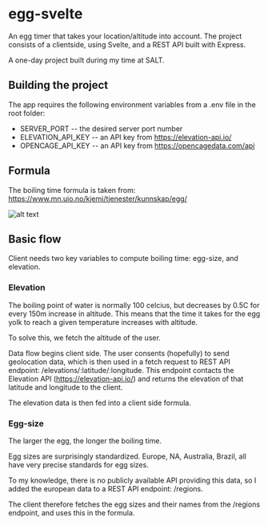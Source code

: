 # egg-svelte
An egg timer that takes your location/altitude into account. The project consists of a clientside, using Svelte, and a REST API built with Express.

A one-day project built during my time at SALT. 

## Building the project

The app requires the following environment variables from a .env file in the root folder:

* SERVER_PORT -- the desired server port number
* ELEVATION_API_KEY -- an API key from https://elevation-api.io/
* OPENCAGE_API_KEY -- an API key from https://opencagedata.com/api

## Formula

The boiling time formula is taken from: https://www.mn.uio.no/kjemi/tjenester/kunnskap/egg/

![alt text](https://www.mn.uio.no/kjemi/tjenester/kunnskap/egg/formel.jpg "Egg-boiling formula")

## Basic flow

Client needs two key variables to compute boiling time: egg-size, and elevation.

### Elevation

The boiling point of water is normally 100 celcius, but decreases by 0.5C for every 150m increase in altitude. This means that the time it takes for the egg yolk to reach a given temperature increases with altitude.

To solve this, we fetch the altitude of the user.

Data flow begins client side. The user consents (hopefully) to send geolocation data, which is then used in a fetch request to REST API endpoint: /elevations/:latitude/:longitude. This endpoint contacts the Elevation API (https://elevation-api.io/) and returns the elevation of that latitude and longitude to the client.

The elevation data is then fed into a client side formula. 

### Egg-size

The larger the egg, the longer the boiling time.

Egg sizes are surprisingly standardized. Europe, NA, Australia, Brazil, all have very precise standards for egg sizes.

To my knowledge, there is no publicly available API providing this data, so I added the european data to a REST API endpoint: /regions.

The client therefore fetches the egg sizes and their names from the /regions endpoint, and uses this in the formula.
